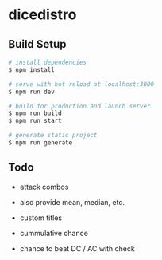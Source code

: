 # dicedistro


## Build Setup

```bash
# install dependencies
$ npm install

# serve with hot reload at localhost:3000
$ npm run dev

# build for production and launch server
$ npm run build
$ npm run start

# generate static project
$ npm run generate
```

## Todo

* attack combos

* also provide mean, median, etc.

* custom titles

* cummulative chance

* chance to beat DC / AC with check
